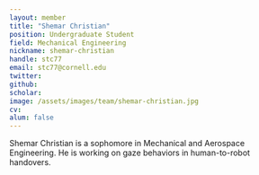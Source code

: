 ```yaml
---
layout: member
title: "Shemar Christian"
position: Undergraduate Student
field: Mechanical Engineering
nickname: shemar-christian
handle: stc77
email: stc77@cornell.edu
twitter: 
github: 
scholar: 
image: /assets/images/team/shemar-christian.jpg
cv: 
alum: false
---
```

Shemar Christian is a sophomore in Mechanical and Aerospace Engineering. He is working on gaze behaviors in human-to-robot handovers.
